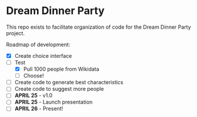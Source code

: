 # Dream Dinner Party
This repo exists to facilitate organization of code for the Dream Dinner Party project.

Roadmap of development:
- [x] Create choice interface
- [ ] Test
    - [x] Pull 1000 people from Wikidata
    - [ ] Choose!
- [ ] Create code to generate best characteristics
- [ ] Create code to suggest more people
- [ ] **APRIL 25** - v1.0
- [ ] **APRIL 25** - Launch presentation
- [ ] **APRIL 26** - Present!